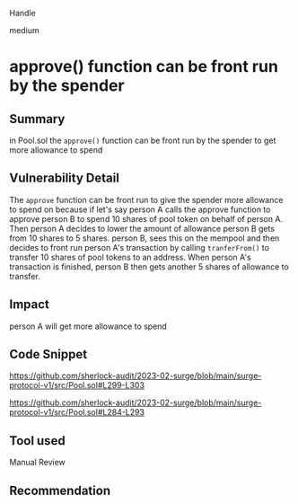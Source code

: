 Handle

medium

# approve() function can be front run by the spender

## Summary
 in Pool.sol the `approve()` function can be front run by the spender to get more allowance to spend
## Vulnerability Detail
The `approve` function can be front run to give the spender more allowance to spend on because if let's say person A calls the approve function to approve person B to spend 10 shares of pool token on behalf of person A.  Then person A  decides to lower the amount of allowance person B gets from 10 shares to 5 shares. person B, sees this on the mempool and then decides to front run person A's transaction by calling `tranferFrom()` to transfer 10 shares of pool tokens to an address. When person A's transaction is finished, person B then gets another 5 shares of allowance to transfer.
## Impact
person A will get more allowance to spend

## Code Snippet
https://github.com/sherlock-audit/2023-02-surge/blob/main/surge-protocol-v1/src/Pool.sol#L299-L303

https://github.com/sherlock-audit/2023-02-surge/blob/main/surge-protocol-v1/src/Pool.sol#L284-L293

## Tool used

Manual Review

## Recommendation
